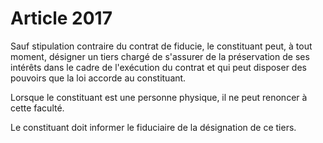 # Article 2017

Sauf stipulation contraire du contrat de fiducie, le constituant peut, à tout moment, désigner un tiers chargé de s'assurer de la préservation de ses intérêts dans le cadre de l'exécution du contrat et qui peut disposer des pouvoirs que la loi accorde au constituant.

Lorsque le constituant est une personne physique, il ne peut renoncer à cette faculté.

Le constituant doit informer le fiduciaire de la désignation de ce tiers.
